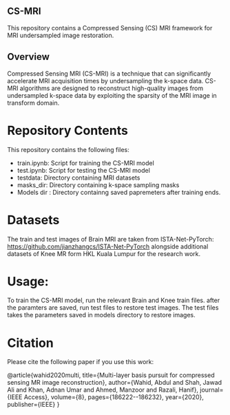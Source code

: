## CS-MRI
This repository contains a Compressed Sensing (CS) MRI framework for MRI undersampled image restoration.

## Overview

Compressed Sensing MRI (CS-MRI) is a technique that can significantly accelerate MRI acquisition times by undersampling the k-space data. CS-MRI algorithms are designed to reconstruct high-quality images from undersampled k-space data by exploiting the sparsity of the MRI image in transform domain.

# Repository Contents

This repository contains the following files:
-	train.ipynb: Script for training the CS-MRI model
-	test.ipynb: Script for testing the CS-MRI model
-	testdata: Directory containing MRI datasets
-	masks_dir: Directory containing k-space sampling masks
-	Models dir : Directory containng saved papremeters after training ends.

# Datasets

The train and test images of Brain MRI are taken from ISTA-Net-PyTorch: https://github.com/jianzhangcs/ISTA-Net-PyTorch alongside additional datasets of Knee MR form HKL Kuala Lumpur for the research work.



# Usage:

To train the CS-MRI model, run the relevant Brain and Knee train files. after the paramters are saved, run test files to restore test images. The test files takes the parameters saved in models directory to restore images.



# Citation

Please cite the following paper if you use this work:

@article{wahid2020multi,
  title={Multi-layer basis pursuit for compressed sensing MR image reconstruction},
  author={Wahid, Abdul and Shah, Jawad Ali and Khan, Adnan Umar and Ahmed, Manzoor and Razali, Hanif},
  journal={IEEE Access},
  volume={8},
  pages={186222--186232},
  year={2020},
  publisher={IEEE}
}

